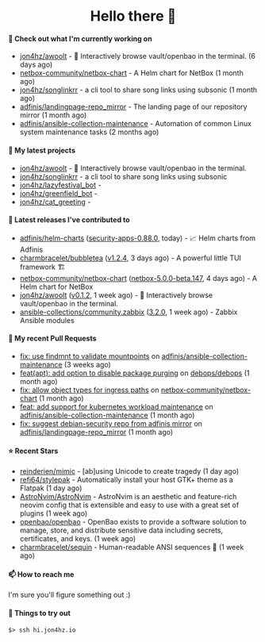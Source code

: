 <h1 align=center>Hello there 👋</h1>

#### 👷 Check out what I'm currently working on

- [jon4hz/awoolt](https://github.com/jon4hz/awoolt) - 🐺 Interactively browse vault/openbao in the terminal. (6 days ago)
- [netbox-community/netbox-chart](https://github.com/netbox-community/netbox-chart) - A Helm chart for NetBox (1 month ago)
- [jon4hz/songlinkrr](https://github.com/jon4hz/songlinkrr) - a cli tool to share song links using subsonic (1 month ago)
- [adfinis/landingpage-repo_mirror](https://github.com/adfinis/landingpage-repo_mirror) - The landing page of our repository mirror (1 month ago)
- [adfinis/ansible-collection-maintenance](https://github.com/adfinis/ansible-collection-maintenance) - Automation of common Linux system maintenance tasks (2 months ago)

#### 🌱 My latest projects

- [jon4hz/awoolt](https://github.com/jon4hz/awoolt) - 🐺 Interactively browse vault/openbao in the terminal.
- [jon4hz/songlinkrr](https://github.com/jon4hz/songlinkrr) - a cli tool to share song links using subsonic
- [jon4hz/lazyfestival_bot](https://github.com/jon4hz/lazyfestival_bot) - 
- [jon4hz/greenfield_bot](https://github.com/jon4hz/greenfield_bot) - 
- [jon4hz/cat_greeting](https://github.com/jon4hz/cat_greeting) - 

#### 🔭 Latest releases I've contributed to

- [adfinis/helm-charts](https://github.com/adfinis/helm-charts) ([security-apps-0.88.0](https://github.com/adfinis/helm-charts/releases/tag/security-apps-0.88.0), today) - 📈 Helm charts from Adfinis
- [charmbracelet/bubbletea](https://github.com/charmbracelet/bubbletea) ([v1.2.4](https://github.com/charmbracelet/bubbletea/releases/tag/v1.2.4), 3 days ago) - A powerful little TUI framework 🏗
- [netbox-community/netbox-chart](https://github.com/netbox-community/netbox-chart) ([netbox-5.0.0-beta.147](https://github.com/netbox-community/netbox-chart/releases/tag/netbox-5.0.0-beta.147), 4 days ago) - A Helm chart for NetBox
- [jon4hz/awoolt](https://github.com/jon4hz/awoolt) ([v0.1.2](https://github.com/jon4hz/awoolt/releases/tag/v0.1.2), 1 week ago) - 🐺 Interactively browse vault/openbao in the terminal.
- [ansible-collections/community.zabbix](https://github.com/ansible-collections/community.zabbix) ([3.2.0](https://github.com/ansible-collections/community.zabbix/releases/tag/3.2.0), 1 week ago) - Zabbix Ansible modules

#### 🔨 My recent Pull Requests

- [fix: use findmnt to validate mountpoints](https://github.com/adfinis/ansible-collection-maintenance/pull/79) on [adfinis/ansible-collection-maintenance](https://github.com/adfinis/ansible-collection-maintenance) (3 weeks ago)
- [feat(apt): add option to disable package purging](https://github.com/debops/debops/pull/2546) on [debops/debops](https://github.com/debops/debops) (1 month ago)
- [fix: allow object types for ingress paths](https://github.com/netbox-community/netbox-chart/pull/398) on [netbox-community/netbox-chart](https://github.com/netbox-community/netbox-chart) (1 month ago)
- [feat: add support for kubernetes workload maintenance](https://github.com/adfinis/ansible-collection-maintenance/pull/77) on [adfinis/ansible-collection-maintenance](https://github.com/adfinis/ansible-collection-maintenance) (1 month ago)
- [fix: suggest debian-security repo from adfinis mirror](https://github.com/adfinis/landingpage-repo_mirror/pull/121) on [adfinis/landingpage-repo_mirror](https://github.com/adfinis/landingpage-repo_mirror) (1 month ago)

#### ⭐ Recent Stars

- [reinderien/mimic](https://github.com/reinderien/mimic) - [ab]using Unicode to create tragedy (1 day ago)
- [refi64/stylepak](https://github.com/refi64/stylepak) - Automatically install your host GTK&#43; theme as a Flatpak (1 day ago)
- [AstroNvim/AstroNvim](https://github.com/AstroNvim/AstroNvim) - AstroNvim is an aesthetic and feature-rich neovim config that is extensible and easy to use with a great set of plugins  (1 week ago)
- [openbao/openbao](https://github.com/openbao/openbao) - OpenBao exists to provide a software solution to manage, store, and distribute sensitive data including secrets, certificates, and keys. (1 week ago)
- [charmbracelet/sequin](https://github.com/charmbracelet/sequin) - Human-readable ANSI sequences 🪩 (1 week ago)

#### 📫 How to reach me
I'm sure you'll figure something out :)

#### 👀 Things to try out
```
$> ssh hi.jon4hz.io
```